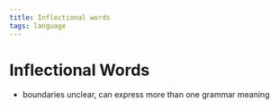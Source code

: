```yaml
---
title: Inflectional words
tags: language
---
```


# Inflectional Words
- boundaries unclear, can express more than one grammar meaning










































